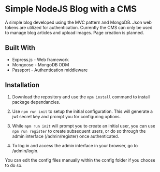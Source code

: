 # Simple NodeJS Blog with a CMS
A simple blog developed using the MVC pattern and MongoDB. Json web tokens are utilized for authentication. Currently the CMS can only be used to manage blog articles and upload images. Page creation is planned.

## Built With
- Express.js - Web framework
- Mongoose - MongoDB ODM
- Passport - Authentication middleware

## Installation
1. Download the repository and use the `npm install` command to install package dependancies.

2. Use `npm run init` to setup the initial configuration. This will generate a jwt secret key and prompt you for configuring options.

3. While `npm run init` will prompt you to create an initial user, you can use `npm run register` to create subsequent users, or do so through the admin interface (/admin/register) once authenticated.

4. To log in and access the admin interface in your browser, go to /admin/login.

You can edit the config files manually within the config folder if you choose to do so.